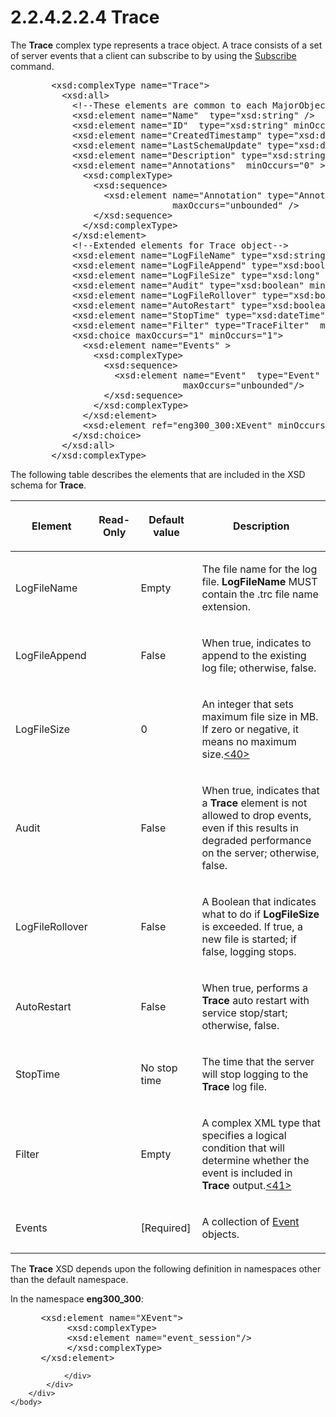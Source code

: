<html dir="LTR" xmlns:mshelp="http://msdn.microsoft.com/mshelp" xmlns:ddue="http://ddue.schemas.microsoft.com/authoring/2003/5" xmlns:xlink="http://www.w3.org/1999/xlink" xmlns:tool="http://www.microsoft.com/tooltip">
    <head>
        <meta http-equiv="Content-Type" content="text/html; CHARSET=utf-8"></meta>
        <meta name="save" content="history"></meta>
        <title>2.2.4.2.2.4 Trace</title>
        <xml>
            <mshelp:toctitle title="2.2.4.2.2.4 Trace"></mshelp:toctitle>
            <mshelp:rltitle title="[MS-SSAS]: Trace"></mshelp:rltitle>
            <mshelp:keyword index="A" term="20515850-a7c8-4fea-9649-b9a787243741"></mshelp:keyword>
            <mshelp:attr name="DCSext.ContentType" value="open specification"></mshelp:attr>
            <mshelp:attr name="AssetID" value="20515850-a7c8-4fea-9649-b9a787243741"></mshelp:attr>
            <mshelp:attr name="TopicType" value="kbRef"></mshelp:attr>
            <mshelp:attr name="DCSext.Title" value="[MS-SSAS]: Trace" />
        </xml>
    </head>
    <body>
        <div id="header">
            <h1 class="heading">2.2.4.2.2.4 Trace</h1>
        </div>
        <div id="mainSection">
            <div id="mainBody">
                <div id="allHistory" class="saveHistory"></div>
                <div id="sectionSection0" class="section" name="collapseableSection">
                    

<p>The <b>Trace</b> complex type represents a trace object. A
trace consists of a set of server events that a client can subscribe to by
using the <a href="eb18c285-35fc-4e58-8cc8-ad31bbeaf567.md">Subscribe</a>
command.</p>

<dl>
<dd>
<div><pre>   &lt;xsd:complexType name=&quot;Trace&quot;&gt;
     &lt;xsd:all&gt;
       &lt;!--These elements are common to each MajorObject--&gt;
       &lt;xsd:element name=&quot;Name&quot;  type=&quot;xsd:string&quot; /&gt;
       &lt;xsd:element name=&quot;ID&quot;  type=&quot;xsd:string&quot; minOccurs=&quot;0&quot; /&gt;
       &lt;xsd:element name=&quot;CreatedTimestamp&quot; type=&quot;xsd:dateTime&quot; minOccurs=&quot;0&quot; /&gt;
       &lt;xsd:element name=&quot;LastSchemaUpdate&quot; type=&quot;xsd:dateTime&quot; minOccurs=&quot;0&quot; /&gt;
       &lt;xsd:element name=&quot;Description&quot; type=&quot;xsd:string&quot; minOccurs=&quot;0&quot; /&gt;
       &lt;xsd:element name=&quot;Annotations&quot;  minOccurs=&quot;0&quot; &gt;
         &lt;xsd:complexType&gt;
           &lt;xsd:sequence&gt;
             &lt;xsd:element name=&quot;Annotation&quot; type=&quot;Annotation&quot; minOccurs=&quot;0&quot;
                          maxOccurs=&quot;unbounded&quot; /&gt;
           &lt;/xsd:sequence&gt;
         &lt;/xsd:complexType&gt;
       &lt;/xsd:element&gt;
       &lt;!--Extended elements for Trace object--&gt;
       &lt;xsd:element name=&quot;LogFileName&quot; type=&quot;xsd:string&quot; minOccurs=&quot;0&quot;/&gt;
       &lt;xsd:element name=&quot;LogFileAppend&quot; type=&quot;xsd:boolean&quot; minOccurs=&quot;0&quot;/&gt;
       &lt;xsd:element name=&quot;LogFileSize&quot; type=&quot;xsd:long&quot;  minOccurs=&quot;0&quot; /&gt;
       &lt;xsd:element name=&quot;Audit&quot; type=&quot;xsd:boolean&quot; minOccurs=&quot;0&quot;/&gt;
       &lt;xsd:element name=&quot;LogFileRollover&quot; type=&quot;xsd:boolean&quot; minOccurs=&quot;0&quot;/&gt;
       &lt;xsd:element name=&quot;AutoRestart&quot; type=&quot;xsd:boolean&quot; minOccurs=&quot;0&quot;/&gt;
       &lt;xsd:element name=&quot;StopTime&quot; type=&quot;xsd:dateTime&quot; minOccurs=&quot;0&quot;/&gt;
       &lt;xsd:element name=&quot;Filter&quot; type=&quot;TraceFilter&quot;  minOccurs=&quot;0&quot; /&gt;
       &lt;xsd:choice maxOccurs=&quot;1&quot; minOccurs=&quot;1&quot;&gt;
         &lt;xsd:element name=&quot;Events&quot; &gt;
           &lt;xsd:complexType&gt;
             &lt;xsd:sequence&gt;
               &lt;xsd:element name=&quot;Event&quot;  type=&quot;Event&quot; minOccurs=&quot;0&quot;
                            maxOccurs=&quot;unbounded&quot;/&gt;
             &lt;/xsd:sequence&gt;
           &lt;/xsd:complexType&gt;
         &lt;/xsd:element&gt;
         &lt;xsd:element ref=&quot;eng300_300:XEvent&quot; minOccurs=&quot;0&quot; /&gt;
       &lt;/xsd:choice&gt;
     &lt;/xsd:all&gt;
   &lt;/xsd:complexType&gt;
</pre></div>
</dd></dl>

<p>The following table describes the elements that are included
in the XSD schema for <b>Trace</b>.</p>

<table>
 <thead>
  <tr>
   <th>
   <p>Element</p>
   </th>
   <th>
   <p>Read-Only</p>
   </th>
   <th>
   <p>Default value</p>
   </th>
   <th>
   <p>Description</p>
   </th>
  </tr>
 </thead>
 <tr>
  <td>
  <p>LogFileName</p>
  </td>
  <td>
  <p> </p>
  </td>
  <td>
  <p>Empty</p>
  </td>
  <td>
  <p>The file name for the log file. <b>LogFileName</b>
  MUST contain the .trc file name extension. </p>
  </td>
 </tr>
 <tr>
  <td>
  <p>LogFileAppend</p>
  </td>
  <td>
  <p> </p>
  </td>
  <td>
  <p>False</p>
  </td>
  <td>
  <p>When true, indicates to append to the existing log
  file; otherwise, false.</p>
  </td>
 </tr>
 <tr>
  <td>
  <p>LogFileSize</p>
  </td>
  <td>
  <p> </p>
  </td>
  <td>
  <p>0</p>
  </td>
  <td>
  <p>An integer that sets maximum file size in MB. If zero
  or negative, it means no maximum size.<a id="Appendix_A_Target_40"></a><a href="b9ac4859-2662-44ca-b131-9addd8b953dc.md#Appendix_A_40" aria-label="Product behavior note 40">&lt;40&gt;</a></p>
  </td>
 </tr>
 <tr>
  <td>
  <p>Audit</p>
  </td>
  <td>
  <p> </p>
  </td>
  <td>
  <p>False</p>
  </td>
  <td>
  <p>When true, indicates that a <b>Trace</b> element is
  not allowed to drop events, even if this results in degraded performance on
  the server; otherwise, false.</p>
  </td>
 </tr>
 <tr>
  <td>
  <p>LogFileRollover</p>
  </td>
  <td>
  <p> </p>
  </td>
  <td>
  <p>False</p>
  </td>
  <td>
  <p>A Boolean that indicates what to do if <b>LogFileSize</b>
  is exceeded. If true, a new file is started; if false, logging stops.</p>
  </td>
 </tr>
 <tr>
  <td>
  <p>AutoRestart</p>
  </td>
  <td>
  <p> </p>
  </td>
  <td>
  <p>False</p>
  </td>
  <td>
  <p>When true, performs a <b>Trace</b> auto restart with
  service stop/start; otherwise, false.</p>
  </td>
 </tr>
 <tr>
  <td>
  <p>StopTime</p>
  </td>
  <td>
  <p> </p>
  </td>
  <td>
  <p>No stop time</p>
  </td>
  <td>
  <p>The time that the server will stop logging to the <b>Trace</b>
  log file.</p>
  </td>
 </tr>
 <tr>
  <td>
  <p>Filter</p>
  </td>
  <td>
  <p> </p>
  </td>
  <td>
  <p>Empty</p>
  </td>
  <td>
  <p>A complex XML type that specifies a logical condition
  that will determine whether the event is included in <b>Trace</b> output.<a id="Appendix_A_Target_41"></a><a href="b9ac4859-2662-44ca-b131-9addd8b953dc.md#Appendix_A_41" aria-label="Product behavior note 41">&lt;41&gt;</a></p>
  </td>
 </tr>
 <tr>
  <td>
  <p>Events</p>
  </td>
  <td>
  <p> </p>
  </td>
  <td>
  <p>[Required]</p>
  </td>
  <td>
  <p>A collection of <a href="0f6404c3-7ce9-403d-a403-feea86626449.md">Event</a> objects.</p>
  </td>
 </tr>
</table>

<p>The <b>Trace</b> XSD depends upon the following definition
in namespaces other than the default namespace.</p>

<p>In the namespace <b>eng300_300</b>:</p>

<dl>
<dd>
<div><pre> &lt;xsd:element name=&quot;XEvent&quot;&gt;
      &lt;xsd:complexType&gt;
      &lt;xsd:element name=&quot;event_session&quot;/&gt;
      &lt;/xsd:complexType&gt;
 &lt;/xsd:element&gt;
</pre></div>
</dd></dl>


                </div>
            </div>
        </div>
    </body>
</html>
